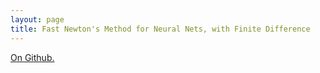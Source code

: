 ```yaml
---
layout: page
title: Fast Newton's Method for Neural Nets, with Finite Difference
---
```


[On Github.](https://github.com/howonlee/secondorder)

